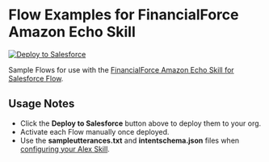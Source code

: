 Flow Examples for FinancialForce Amazon Echo Skill
===================================================

<a href="https://githubsfdeploy.herokuapp.com">
  <img alt="Deploy to Salesforce"
       src="https://raw.githubusercontent.com/afawcett/githubsfdeploy/master/src/main/webapp/resources/img/deploy.png">
</a>

Sample Flows for use with the [FinancialForce Amazon Echo Skill for Salesforce Flow](https://github.com/financialforcedev/alexa-salesforce-flow-skill). 

Usage Notes
-----------

- Click the **Deploy to Salesforce** button above to deploy them to your org. 
- Activate each Flow manually once deployed.
- Use the **sampleutterances.txt** and **intentschema.json** files when [configuring your Alex Skill](https://github.com/financialforcedev/alexa-salesforce-flow-skill/wiki/Setup-and-Configuration).
